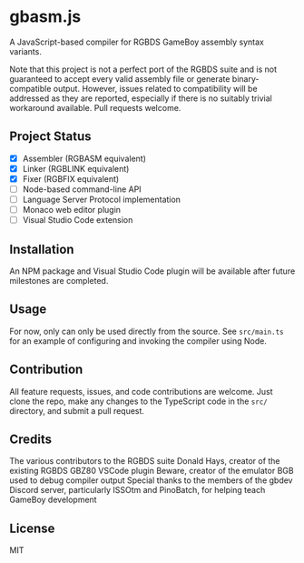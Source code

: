 # gbasm.js
A JavaScript-based compiler for RGBDS GameBoy assembly syntax variants.

Note that this project is not a perfect port of the RGBDS suite and is not guaranteed to accept every valid assembly file or generate binary-compatible output. However, issues related to compatibility will be addressed as they are reported, especially if there is no suitably trivial workaround available. Pull requests welcome.

## Project Status
- [X] Assembler (RGBASM equivalent)
- [X] Linker (RGBLINK equivalent)
- [X] Fixer (RGBFIX equivalent)
- [ ] Node-based command-line API
- [ ] Language Server Protocol implementation
- [ ] Monaco web editor plugin
- [ ] Visual Studio Code extension

## Installation
An NPM package and Visual Studio Code plugin will be available after future milestones are completed.

## Usage
For now, only can only be used directly from the source. See `src/main.ts` for an example of configuring and invoking the compiler using Node.

## Contribution
All feature requests, issues, and code contributions are welcome. Just clone the repo, make any changes to the TypeScript code in the `src/` directory, and submit a pull request.

## Credits
The various contributors to the RGBDS suite
Donald Hays, creator of the existing RGBDS GBZ80 VSCode plugin
Beware, creator of the emulator BGB used to debug compiler output
Special thanks to the members of the gbdev Discord server, particularly ISSOtm and PinoBatch, for helping teach GameBoy development

## License
MIT